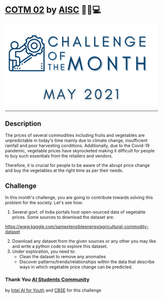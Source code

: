 # [COTM 02](https://aistudent.community/single_event/65) by [AISC](https://aistudent.community/) 🎉🥳💻

![cotm-image](https://raw.githubusercontent.com/yashppawar/cotm-2/main/assets/cotm.png)

---

## Description

The prices of several commodities including fruits and vegetables are unpredictable in today's time mainly due to climate change, insufficient rainfall and poor harvesting conditions. Additionally, due to the Covid-19 pandemic, vegetable prices have skyrocketed making it difficult for people to buy such essentials from the retailers and vendors.

Therefore, it is crucial for people to be aware of the abrupt price change and buy the vegetables at the right time as per their needs.

## Challenge

In this month's challenge, you are going to contribute towards solving this problem for the society. Let's see how:

1. Several govt. of India portals host open-sourced data of vegetable prices. Some sources to download the dataset are:

https://www.kaggle.com/samextensibleenergy/agricultural-commodity-dataset

2. Download any dataset from the given sources or any other you may like and write a python code to explore this dataset.
3. Under exploration, you need to:
    - Clean the dataset to remove any anomalies
    - Discover patterns/trends/relationships within the data that describe ways in which vegetable price change can be predicted.

### Thank You [AI Students Community](https://aistudent.community/)
by [Intel AI for Youth](https://www.intel.com/content/www/us/en/corporate-responsibility/ai-4-youth-video.html) and [CBSE](https://www.cbse.gov.in/cbsenew/cbse.html) for this challenge
